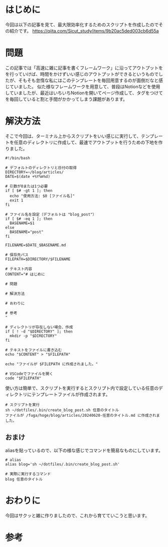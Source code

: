 # はじめに
今回は以下の記事を見て、最大限効率化するためのスクリプトを作成したのでその紹介です。
https://qiita.com/Sicut_study/items/9b20ac5ded003cb6d55a

# 問題
この記事では「高速に雑に記事を書くフレームワーク」に沿ってアウトプットをを行っていけば、時間をかけずいい感じのアウトプットができるというものでしたが、そもそも怠惰な私にはこのテンプレートを毎回用意するのが面倒だなと感じていました。
似た様なフレームワークを用意して、普段はNotionなどを使用していましたが、最近はいちいちNotionを開いてページ作成して、タグをつけてを毎回していると割と手間がかかってしまう課題があります。

# 解決方法
そこで今回は、ターミナル上からスクリプトをいい感じに実行して、テンプレートを任意のディレクトリに作成して、最速でアウトプットを行うための下地を作りました。

```
#!/bin/bash

# デフォルトのディレクトリと日付の取得
DIRECTORY=~/blog/articles/
DATE=$(date +%Y%m%d)

# 引数が0または1つ必要
if [ $# -gt 1 ]; then
  echo "使用方法: $0 [ファイル名]"
  exit 1
fi

# ファイル名を設定（デフォルトは "blog_post"）
if [ $# -eq 1 ]; then
  BASENAME=$1
else
  BASENAME="post"
fi

FILENAME=$DATE_$BASENAME.md

# 保存先パス
FILEPATH=$DIRECTORY/$FILENAME

# テキスト内容
CONTENT="# はじめに

# 問題

# 解決方法

# おわりに

# 参考
"

# ディレクトリが存在しない場合、作成
if [ ! -d "$DIRECTORY" ]; then
  mkdir -p "$DIRECTORY"
fi

# テキストをファイルに書き込む
echo "$CONTENT" > "$FILEPATH"

echo "ファイルが $FILEPATH に作成されました。"

# VSCodeでファイルを開く
code "$FILEPATH"
```

使い方は簡単で、スクリプトを実行するとスクリプト内で設定している任意のディレクトリにテンプレートファイルが作成されます。
```
# スクリプトを実行
sh ~/dotfiles/.bin/create_blog_post.sh 任意のタイトル
ファイルが /fuga/hoge/blog/articles/20240620-任意のタイトル.md に作成されました。
```

## おまけ
aliasを貼っているので、以下の様な感じでコマンドを簡易なものにしています。
```
# alias
alias blog='sh ~/dotfiles/.bin/create_blog_post.sh'

# 実際に実行するコマンド
blog 任意のタイトル
```
# おわりに
今回はサクッと雑に作りましたので、これから育てていこうと思います。

# 参考
